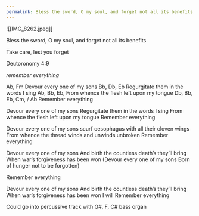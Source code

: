 ```yaml
---
permalink: Bless the sword, O my soul, and forget not all its benefits
---
```

![[IMG_8262.jpeg]]

Bless the sword, O my soul, and forget not all its benefits 


Take care, lest you forget 


Deutoronomy 4:9

*remember everything*


Ab, Fm
Devour every one of my sons 
Bb, Db, Eb
Regurgitate them in the words I sing 
Ab, Bb, Eb, 
From whence the flesh left upon my tongue 
Db, Bb, Eb, Cm, / Ab
Remember everything 


Devour every one of my sons 
Regurgitate them in the words I sing 
From whence the flesh left upon my tongue 
Remember everything 

Devour every one of my sons 
scurf oesophagus with all their cloven wings 
From whence the thread winds and unwinds unbroken 
Remember everything 

Devour every one of my sons 
And birth the countless death’s they’ll bring 
When war’s forgiveness has been won 
(Devour every one of my sons 
Born of hunger not to be forgotten)

Remember everything    

Devour every one of my sons 
And birth the countless death’s they’ll bring 
When war’s forgiveness has been won 
I will Remember everything    





Could go into percussive track with G#, F, C# bass organ